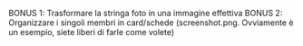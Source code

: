 BONUS 1: Trasformare la stringa foto in una immagine effettiva
BONUS 2: Organizzare i singoli membri in card/schede (screenshot.png. Ovviamente è un esempio, siete liberi di farle come volete)